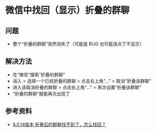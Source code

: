 # 微信中找回（显示）折叠的群聊

## 问题
* 整个“折叠的群聊”突然消失了（可能是 BUG 也可能误点了不显示）

## 解决方法
* 在“微信”搜索“折叠的群聊”
* 进入 > 选择一个已经折叠的群聊 > 点击右上角"..." > 取消“折叠该群聊”
* 进入该取消折叠的群聊 > 点击右上角"..." > 再次设置“折叠该群聊”
* “折叠的群聊”就能再次出现了

## 参考资料
* [8.0.14版本 折叠后的群聊找不到了，怎么找回？](https://developers.weixin.qq.com/community/minihome/doc/00088e141d46485b01dc1da4251800)
